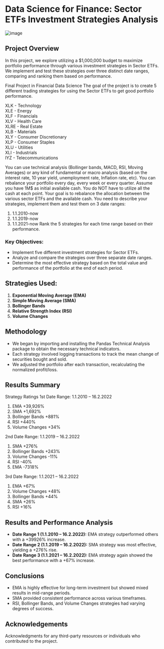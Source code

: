 # Data Science for Finance: Sector ETFs Investment Strategies Analysis

![image](https://github.com/Tomlowe7/sector_ETFs_investment_strategies_analysis/assets/126796950/f72e65a5-0a6b-4798-8b64-87f24a676e84)


## Project Overview
In this project, we explore utilizing a $1,000,000 budget to maximize portfolio performance through various investment strategies in Sector ETFs. We implement and test these strategies over three distinct date ranges, comparing and ranking them based on performance.

Final Project in Financial Data Science
The goal of the project is to create 5 different trading strategies for using the Sector ETFs to get good portfolio performance.

XLK - Technology <br/>
XLE - Energy <br/>
XLF - Financials <br/>
XLV - Health Care <br/>
XLRE -  Real Estate <br/>
XLB - Materials <br/>
XLY - Consumer Discretionary <br/>
XLP - Consumer Staples <br/>
XLU - Utilities <br/>
XLI - Industrials <br/>
IYZ - Telecommunications

You can use technical analysis (Bollinger bands, MACD, RSI, Moving Averages) or any kind of fundamental or macro analysis (based on the interest rate, 10 year yield, unemployment rate, Inflation rate, etc).
You can rebalance your portfolio every day, every week or every quarter. Assume you have 1M$ as initial available cash. You do NOT have to utilize all the cash at each point. Your goal is to rebalance the allocation between the various sector ETFs and the available cash.
You need to describe your strategies, implement them and test them on 3 date ranges:
1.	1.1.2010-now
2.	1.1.2019-now
3.	1.1.2021-now
Rank the 5 strategies for each time range based on their performance.


### Key Objectives:
- Implement five different investment strategies for Sector ETFs.
- Analyze and compare the strategies over three separate date ranges.
- Determine the most effective strategy based on the total value and performance of the portfolio at the end of each period.

## Strategies Used:
1. **Exponential Moving Average (EMA)**
2. **Simple Moving Average (SMA)**
3. **Bollinger Bands**
4. **Relative Strength Index (RSI)**
5. **Volume Changes**

## Methodology
- We began by importing and installing the Pandas Technical Analysis package to obtain the necessary technical indicators.
- Each strategy involved logging transactions to track the mean change of securities bought and sold.
- We adjusted the portfolio after each transaction, recalculating the normalized profit/loss.

## Results Summary
Strategy Ratings
1st Date Range: 1.1.2010 – 16.2.2022
1. EMA +39,926%
2. SMA +1,692%
3. Bollinger Bands +881%
4. RSI +440%
5. Volume Changes +34%

2nd Date Range: 1.1.2019 – 16.2.2022
1. SMA +276%
2. Bollinger Bands +243%
3. Volume Changes -11%
4. RSI -40%
5. EMA -7318%

3rd Date Range: 1.1.2021 – 16.2.2022
1. EMA +67%
2. Volume Changes +48%
3. Bollinger Bands +44%
4. SMA +26%
5. RSI +16%

## Results and Performance Analysis
- **Date Range 1 (1.1.2010 – 16.2.2022):** EMA strategy outperformed others with a +39926% increase.
- **Date Range 2 (1.1.2019 – 16.2.2022):** SMA strategy was most effective, yielding a +276% rise.
- **Date Range 3 (1.1.2021 – 16.2.2022):** EMA strategy again showed the best performance with a +67% increase.

## Conclusions
- EMA is highly effective for long-term investment but showed mixed results in mid-range periods.
- SMA provided consistent performance across various timeframes.
- RSI, Bollinger Bands, and Volume Changes strategies had varying degrees of success.

## Acknowledgements
Acknowledgments for any third-party resources or individuals who contributed to the project.
